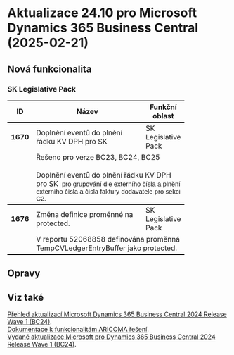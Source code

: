 ﻿# Aktualizace 24.10 pro Microsoft Dynamics 365 Business Central (2025-02-21)

## Nová funkcionalita

### SK Legislative Pack
<table style="width:80%"><tr><th style="width:8%">ID</th><th style="width:70%">Název</th><th style="width:22%">Funkční oblast</th></tr>
<tr>
        <td style="border-top: 2px solid #000;"><b>1670</b></td>
        <td style="border-top: 2px solid #000;">Doplnění eventů do plnění řádku KV DPH pro SK</td>
        <td style="border-top: 2px solid #000;">SK Legislative Pack</td>
        </tr><tr>
            <td style="border-bottom: 2px solid #000;"></td>
            <td style="border-bottom: 2px solid #000;" colspan="2"><div>Řešeno pro verze BC23, BC24, BC25 </div><div><br> </div><div><span style="display:inline !important;">Doplnění eventů do plnění řádku KV DPH pro SK&nbsp;</span><span style="box-sizing:border-box;font-size:11pt;font-family:Calibri, sans-serif;"><span style="box-sizing:border-box;">&nbsp;</span>pro grupování dle externího čísla a plnění externího čísla a čísla faktury dodavatele pro sekci C2.</span><br> </div></td>
            </tr><tr>
        <td style="border-top: 2px solid #000;"><b>1676</b></td>
        <td style="border-top: 2px solid #000;">Změna definice proměnné na protected.</td>
        <td style="border-top: 2px solid #000;">SK Legislative Pack</td>
        </tr><tr>
            <td style="border-bottom: 2px solid #000;"></td>
            <td style="border-bottom: 2px solid #000;" colspan="2"><div><span style="font-weight:inherit;">V reportu 52068858 definována proměnná TempCVLedgerEntryBuffer jako protected.</span> </div></td>
            </tr> </table>

## Opravy

## Viz také 

[Přehled aktualizací Microsoft Dynamics 365 Business Central 2024 Release Wave 1 (BC24)](Updates-bc24.md).  
[Dokumentace k funkcionalitám ARICOMA řešení](https://www.aricoma.com/docs/cs-cz/dynamics365/business-central/Solutions/solutions.html).    
[Vydané aktualizace Microsoft pro Dynamics 365 Business Central 2024 Release Wave 1 (BC24)](https://learn.microsoft.com/en-us/dynamics365/business-central/dev-itpro/whatsnew/whatsnew-update-24-1). 

